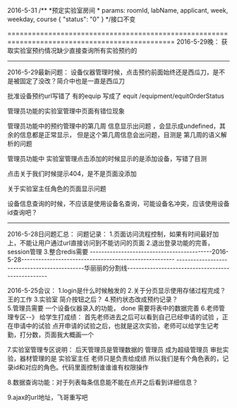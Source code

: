 
2016-5-31
/**
    *预定实验室房间
     * params: roomId, labName, applicant, week, weekday, course
     {
     "status": "0"
     }
    */接口不变
	
	



===============================================================================================
2016-5-29晚：
获取实验室预约情况缺少直接查询所有实验预约的

-------------------------------------------------------------------------------------------------------
2016-5-29最新问题：
设备仪器管理时候，点击预约前面始终还是西瓜刀，是不是被固定了没改？简介中也是一直是西瓜刀

批准设备预约url写错了  有的equip  写成了 equit
/equipment/equitOrderStatus

管理员功能的实验室管理中页面有错位现象

管理员功能中的预约管理中的第几周 信息显示出问题 ，会显示成undefined，其余的信息都是正常显示，
但是这个第几周信息会出问题，目测是 第几周的语义解析的问题

管理员功能中 实验室管理点击添加的时候显示的是添加设备，写错了目测

点击关于我们时候提示404，是不是页面没添加

关于实验室主任角色的页面显示问题

设备信息查询的时候，不应该是使用设备名查询，可能设备名冲突，应该使用设备id查询吧？

---------------------------------------------------
2016-5-28日问题汇总：
问题记录：
1.页面访问流程控制，如果有时间最好加上，不能让用户通过url直接访问到不能访问的页面
2.退出登录功能的完善，session管理
3.整合redis需要
-------------------------------------------2016-5-28------------------------------------------------------
---------------------------------------------华丽丽的分割线--------------------------------------------------


2016-5-25会议：
1.login是什么时候触发的
2.关于分页显示使用存储过程完成？  王的工作
3.实验室 简介按钮之后？
4.预约状态改成预约记录？  
5.管理员需要 一个设备仪器录入的功能，  done  需要将表中的数据完善
6.老师管理专区--》  给学生打成绩：
	首先老师进去之后可以看到自己已经申请的试验 ，正在申请中的试验
	点开申请的试验之后，也就是这次实验，老师可以给学生记考勤，打分数，页面我大概画一个
	
	
7.实验室管理专区说明：  后天管理员是管理数据的 管理员 成为超级管理员
						审批实验，器材管理的是 实验室主任
						老师只是负责给成绩
						所以我们是有个角色表的，记录id和对应的角色。代码里面控制谁谁谁有权限操作
						
8.数据查询功能：对于列表每条信息能不能在点开之后看到详细信息？


9.ajax的url地址，飞哥重写吧




